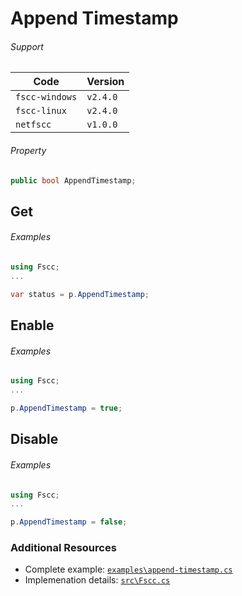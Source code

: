 # Append Timestamp

###### Support
| Code           | Version
| -------------- | --------
| `fscc-windows` | `v2.4.0` 
| `fscc-linux`   | `v2.4.0` 
| `netfscc`      | `v1.0.0`


###### Property
```c#
public bool AppendTimestamp;
```


## Get
###### Examples
```c#
using Fscc;
...

var status = p.AppendTimestamp;
```


## Enable
###### Examples
```c#
using Fscc;
...

p.AppendTimestamp = true;
```


## Disable
###### Examples
```c#
using Fscc;
...

p.AppendTimestamp = false;
```


### Additional Resources
- Complete example: [`examples\append-timestamp.cs`](https://github.com/commtech/netfscc/blob/master/examples/append-timestamp.cs)
- Implemenation details: [`src\Fscc.cs`](https://github.com/commtech/netfscc/blob/master/src/Fscc.cs)

